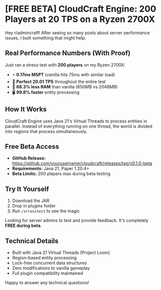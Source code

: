 # [FREE BETA] CloudCraft Engine: 200 Players at 20 TPS on a Ryzen 2700X

Hey r/admincraft! After seeing so many posts about server performance issues, I built something that might help.

## Real Performance Numbers (With Proof)
Just ran a stress test with **200 players** on my Ryzen 2700X:
- ⚡ **0.17ms MSPT** (vanilla hits 75ms with similar load)
- 🎯 **Perfect 20.01 TPS** throughout the entire test
- 💾 **68.3% less RAM** than vanilla (650MB vs 2048MB)
- 🖥️ **99.8% faster** entity processing

## How It Works
CloudCraft Engine uses Java 21's Virtual Threads to process entities in parallel. Instead of everything running on one thread, the world is divided into regions that process simultaneously.

## Free Beta Access
- **GitHub Release:** https://github.com/yourusername/cloudcraft/releases/tag/v0.1.0-beta
- **Requirements:** Java 21, Paper 1.20.4+
- **Beta Limits:** 200 players max during beta testing

## Try It Yourself
1. Download the JAR
2. Drop in plugins folder
3. Run `/stresstest` to see the magic

Looking for server admins to test and provide feedback. It's completely **FREE during beta**.

## Technical Details
- Built with Java 21 Virtual Threads (Project Loom)
- Region-based entity processing
- Lock-free concurrent data structures
- Zero modifications to vanilla gameplay
- Full plugin compatibility maintained

Happy to answer any technical questions!